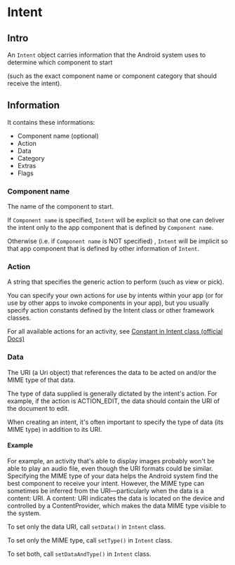 # Intent
## Intro
An `Intent` object carries information that the Android system uses to determine which component to start 

(such as the exact component name or component category that should receive the intent).

## Information
It contains these informations:

+ Component name (optional)
+ Action
+ Data
+ Category
+ Extras
+ Flags

### Component name
The name of the component to start.

If `Component name` is specified, `Intent` will be explicit so that one can deliver the intent only to the app component that is defined by `Component name`.

Otherwise (i.e. if `Component name` is NOT specified) , `Intent` will be implicit so that app component that is defined by other information of `Intent`.

### Action
A string that specifies the generic action to perform (such as view or pick).

You can specify your own actions for use by intents within your app (or for use by other apps to invoke components in your app), but you usually specify action constants defined by the Intent class or other framework classes.

For all available actions for an activity, see [Constant in Intent class (official Docs)](https://developer.android.com/reference/android/content/Intent)

### Data
The URI (a Uri object) that references the data to be acted on and/or the MIME type of that data. 

The type of data supplied is generally dictated by the intent's action. For example, if the action is ACTION_EDIT, the data should contain the URI of the document to edit.

When creating an intent, it's often important to specify the type of data (its MIME type) in addition to its URI. 

#### Example
For example, an activity that's able to display images probably won't be able to play an audio file, even though the URI formats could be similar. Specifying the MIME type of your data helps the Android system find the best component to receive your intent. However, the MIME type can sometimes be inferred from the URI—particularly when the data is a content: URI. A content: URI indicates the data is located on the device and controlled by a ContentProvider, which makes the data MIME type visible to the system.

To set only the data URI, call `setData()` in `Intent` class. 

To set only the MIME type, call `setType()` in `Intent` class. 

To set both, call `setDataAndType()` in `Intent` class. 


